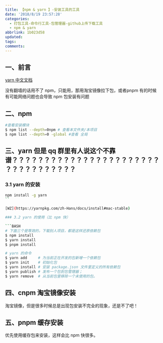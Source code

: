 ```yaml
---
title: 【npm & yarn 】-安装工具的工具
date: '2018/8/19 23:57:28'
categories:
  - 打包工具-命令行工具-包管理器-github上传下载工具
  - npm & yarn
abbrlink: 1b023d58
updated:
tags:
comments:
---
```


## 一、前言

[yarn 中文文档](https://yarnpkg.com/zh-Hans/docs)

没有翻墙的话用不了 npm，只能用，那用淘宝镜像拉下包，或者pnpm
有的时候有可能网络问题也会导致 npm 包安装有问题

## 二、npm

```BASH
#查看安装模块
$ npm list --depth=0npm # 查看本文件夹/本项目
$ npm list --depth=0 -global #查看 全局
```

## 三、yarn 但是 qq 群里有人说这个不靠谱？？？？？？？？？？？？？？？？？？？？？？？？？？？？？？？？？？

### 3.1 yarn 的安装

```BASH
npm install -g yarn
``

[WZ](https://yarnpkg.com/zh-Hans/docs/install#mac-stable)

### 3.2 yarn 的使用（比 npm 快）

```BASH
# 下面三个是等效的，下载别人项目，都是这样还原依赖包
$ npm install
$ yarn install
$ pnpm install
```

```BASH
# yarn 的命令
$ yarn add     # 为当前正在开发的包新增一个依赖包
$ yarn init    # 初始化包
$ yarn install # 安装 package.json 文件里定义的所有依赖包
$ yarn publish # 发布一个包到包管理器；
$ yarn remove  # 从当前包里移除一个未使用的包。
```

## 四、cnpm 淘宝镜像安装

淘宝镜像，但是很多时候总是出现包安装不完全的现象，还是不了吧！

## 五、pnpm 缓存安装

优先使用缓存包来安装，这样会比 npm 快很多。